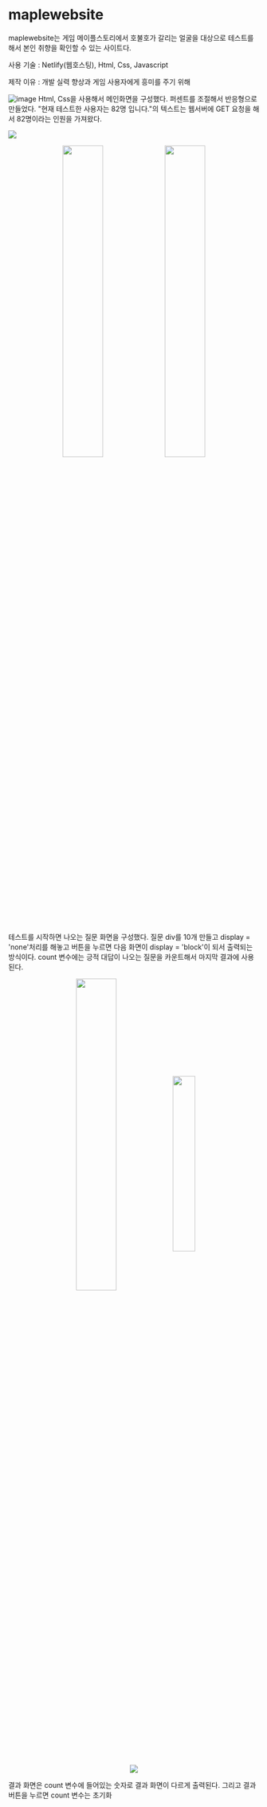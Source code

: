 # maplewebsite

maplewebsite는 게임 메이플스토리에서 호불호가 갈리는 얼굴을 대상으로 테스트를 해서 본인 취향을 확인할 수 있는 사이트다.

사용 기술 : Netlify(웹호스팅), Html, Css, Javascript

제작 이유 : 개발 실력 향상과 게임 사용자에게 흥미를 주기 위해

![image](https://user-images.githubusercontent.com/67909892/109588027-6b6cfb00-7b4b-11eb-8a66-3f5178dced87.png)
Html, Css을 사용해서 메인화면을 구성했다. 퍼센트를 조절해서 반응형으로 만들었다.
"현재 테스트한 사용자는 82명 입니다."의 텍스트는 웹서버에 GET 요청을 해서 82명이라는 인원을 가져왔다.


<img src="https://user-images.githubusercontent.com/67909892/109589519-c69fed00-7b4d-11eb-940c-967f65938c38.png" >

<p align="center">
<img src="https://user-images.githubusercontent.com/67909892/109588372-f817b900-7b4b-11eb-9d1f-0926c801d38c.png" width="40%"> <img src="https://user-images.githubusercontent.com/67909892/109588449-18477800-7b4c-11eb-89e1-bd35f8a27d6a.png" width="40%"></p>

테스트를 시작하면 나오는 질문 화면을 구성했다. 질문 div를 10개 만들고 display = 'none'처리를 해놓고 버튼을 누르면 다음 화면이 display = 'block'이 되서 출력되는 방식이다.
count 변수에는 긍적 대답이 나오는 질문을 카운트해서 마지막 결과에 사용된다.

<p align="center"><img src="https://user-images.githubusercontent.com/67909892/109589856-59d92280-7b4e-11eb-92ed-59a08871a1b3.png" align="center" width="40%"><img src="https://user-images.githubusercontent.com/67909892/109589980-8856fd80-7b4e-11eb-9caf-152c15b89023.png" align="center" width="30%"></p>

<p align="center"><img src="https://user-images.githubusercontent.com/67909892/109590002-9442bf80-7b4e-11eb-8e0e-2fcbf76ceef4.png" align="center" ></p>

결과 화면은 count 변수에 들어있는 숫자로 결과 화면이 다르게 출력된다. 그리고 결과 버튼을 누르면 count 변수는 초기화
